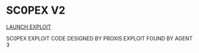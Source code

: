 # SC0PEX V2

[LAUNCH EXPLOIT](https://catkin-spiral-cathedral.glitch.me/main.html)

SC0PEX EXPLOIT CODE DESIGNED BY PROXIS
EXPLOIT FOUND BY AGENT 3
